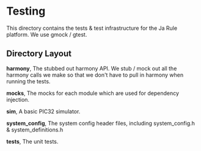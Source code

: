# Testing

This directory contains the tests & test infrastructure for the Ja Rule
platform. We use gmock / gtest.

## Directory Layout

**harmony**, The stubbed out harmony API. We stub / mock out all the harmony
calls we make so that we don't have to pull in harmony when running the tests.

**mocks**, The mocks for each module which are used for dependency injection.

**sim**, A basic PIC32 simulator.

**system_config**, The system config header files, including system_config.h &
system_definitions.h

**tests**, The unit tests.

